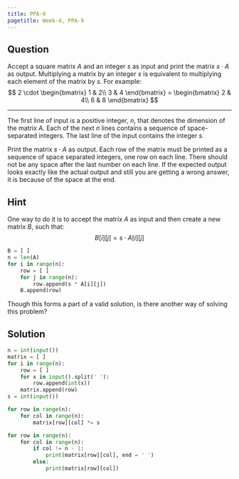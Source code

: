 ```yaml
---
title: PPA-9
pagetitle: Week-4, PPA-9
---
```


## Question

Accept a square matrix $A$ and an integer $s$ as input and print the matrix $s \cdot A$ as output. Multiplying a matrix by an integer $s$ is equivalent to multiplying each element of the matrix by $s$. For example:
$$
2 \cdot \begin{bmatrix}
1 & 2\\
3 & 4
\end{bmatrix} = \begin{bmatrix}
2 & 4\\
6 & 8
\end{bmatrix}
$$

<hr>


The first line of input is a positive integer, $n$, that denotes the dimension of the matrix $A$. Each of the next $n$ lines contains a sequence of space-separated integers. The last line of the input contains the integer $s$.

Print the matrix $s \cdot A$ as output. Each row of the matrix must be printed as a sequence of space separated integers, one row on each line. There should not be any space after the last number on each line. If the expected output looks exactly like the actual output and still you are getting a wrong answer, it is because of the space at the end.



## Hint

One way to do it is to accept the matrix $A$ as input and then create a new matrix $B$, such that:
$$
B[i][j] = s \cdot A[i][j]
$$

```python
B = [ ]
n = len(A)
for i in range(n):
    row = [ ]
    for j in range(n):
        row.append(s * A[i][j])
    B.append(row)
```

Though this forms a part of a valid solution, is there another way of solving this problem?



## Solution

```python
n = int(input())
matrix = [ ]
for i in range(n):
    row = [ ]
    for x in input().split(' '):
        row.append(int(x))
    matrix.append(row)
s = int(input())

for row in range(n):
    for col in range(n):
        matrix[row][col] *= s

for row in range(n):
    for col in range(n):
        if col != n - 1:
            print(matrix[row][col], end = ' ')
        else:
            print(matrix[row][col])
```

